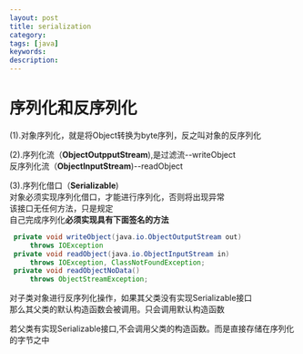 ```yaml
---
layout: post
title: serialization
category: 
tags: [java]
keywords:
description:
---
```

# 序列化和反序列化


(1).对象序列化，就是将Object转换为byte序列，反之叫对象的反序列化<br>

(2).序列化流（**ObjectOutpputStream**),是过滤流--writeObject<br>
    反序列化流（**ObjectInputStream**)--readObject<br>

(3).序列化借口（**Serializable**)<br>
对象必须实现序列化借口，才能进行序列化，否则将出现异常<br>
该接口无任何方法，只是规定<br>
自己完成序列化**必须实现具有下面签名的方法**<br>
```java
 private void writeObject(java.io.ObjectOutputStream out)
     throws IOException
 private void readObject(java.io.ObjectInputStream in)
     throws IOException, ClassNotFoundException;
 private void readObjectNoData()
     throws ObjectStreamException;
```

对子类对象进行反序列化操作，如果其父类没有实现Serializable接口<br>
那么其父类的默认构造函数会被调用。只会调用默认构造函数

若父类有实现Serializable接口,不会调用父类的构造函数。而是直接存储在序列化的字节之中


